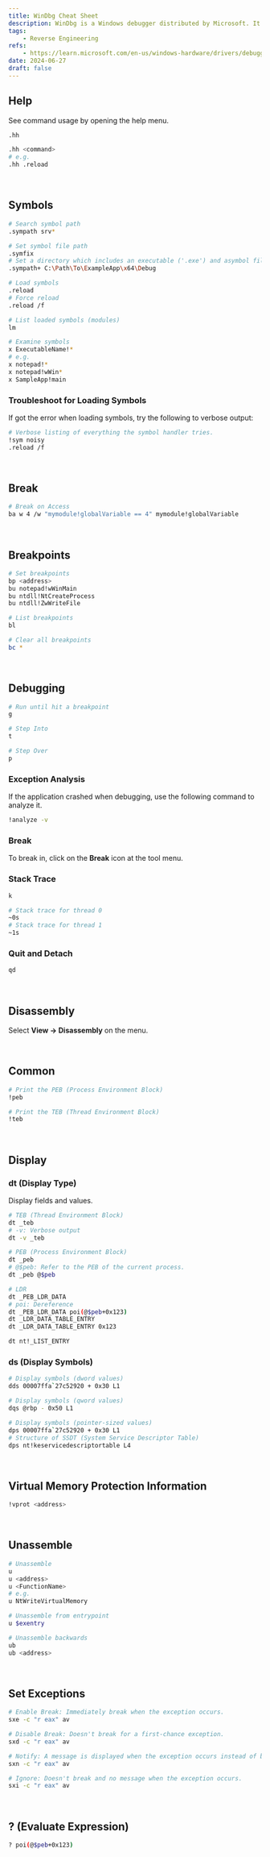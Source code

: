 ```yaml
---
title: WinDbg Cheat Sheet
description: WinDbg is a Windows debugger distributed by Microsoft. It's a very powerful debugger, but its commands are unique, so this page has summarized it here so we can easily refer to it if we forget.
tags:
    - Reverse Engineering
refs:
    - https://learn.microsoft.com/en-us/windows-hardware/drivers/debugger/getting-started-with-windbg
date: 2024-06-27
draft: false
---
```


## Help

See command usage by opening the help menu.

```bash
.hh

.hh <command>
# e.g.
.hh .reload
```

<br />

## Symbols

```bash
# Search symbol path
.sympath srv*

# Set symbol file path
.symfix
# Set a directory which includes an executable ('.exe') and asymbol file ('.pdb')
.sympath+ C:\Path\To\ExampleApp\x64\Debug

# Load symbols
.reload
# Force reload
.reload /f

# List loaded symbols (modules)
lm

# Examine symbols
x ExecutableName!*
# e.g.
x notepad!*
x notepad!wWin*
x SampleApp!main
```

### Troubleshoot for Loading Symbols

If got the error when loading symbols, try the following to verbose output:

```bash
# Verbose listing of everything the symbol handler tries.
!sym noisy
.reload /f
```

<br />

## Break

```bash
# Break on Access
ba w 4 /w "mymodule!globalVariable == 4" mymodule!globalVariable
```

<br />

## Breakpoints

```bash
# Set breakpoints
bp <address>
bu notepad!wWinMain
bu ntdll!NtCreateProcess
bu ntdll!ZwWriteFile

# List breakpoints
bl

# Clear all breakpoints
bc *
```

<br />

## Debugging

```bash
# Run until hit a breakpoint
g

# Step Into
t

# Step Over
p
```

### Exception Analysis

If the application crashed when debugging, use the following command to analyze it.

```bash
!analyze -v
```

### Break

To break in, click on the **Break** icon at the tool menu.

### Stack Trace

```bash
k

# Stack trace for thread 0
~0s
# Stack trace for thread 1
~1s
```

### Quit and Detach

```sh
qd
```

<br />

## Disassembly

Select **View → Disassembly** on the menu.

<br />

## Common

```sh
# Print the PEB (Process Environment Block)
!peb

# Print the TEB (Thread Environment Block)
!teb
```

<br />

## Display

### dt (Display Type)

Display fields and values.

```sh
# TEB (Thread Environment Block)
dt _teb
# -v: Verbose output
dt -v _teb

# PEB (Process Environment Block)
dt _peb
# @$peb: Refer to the PEB of the current process.
dt _peb @$peb

# LDR
dt _PEB_LDR_DATA
# poi: Dereference
dt _PEB_LDR_DATA poi(@$peb+0x123)
dt _LDR_DATA_TABLE_ENTRY
dt _LDR_DATA_TABLE_ENTRY 0x123

dt nt!_LIST_ENTRY
```

### ds (Display Symbols)

```sh
# Display symbols (dword values)
dds 00007ffa`27c52920 + 0x30 L1

# Display symbols (qword values)
dqs @rbp - 0x50 L1

# Display symbols (pointer-sized values)
dps 00007ffa`27c52920 + 0x30 L1
# Structure of SSDT (System Service Descriptor Table)
dps nt!keservicedescriptortable L4
```

<br />

## Virtual Memory Protection Information

```bash
!vprot <address>
```

<br />

## Unassemble

```bash
# Unassemble
u
u <address>
u <FunctionName>
# e.g.
u NtWriteVirtualMemory

# Unassemble from entrypoint
u $exentry

# Unassemble backwards
ub
ub <address>

```

<br />

## Set Exceptions

```bash
# Enable Break: Immediately break when the exception occurs.
sxe -c "r eax" av

# Disable Break: Doesn't break for a first-chance exception.
sxd -c "r eax" av

# Notify: A message is displayed when the exception occurs instead of break.
sxn -c "r eax" av

# Ignore: Doesn't break and no message when the exception occurs.
sxi -c "r eax" av
```

<br />

## ? (Evaluate Expression)

```sh
? poi(@$peb+0x123)
```
